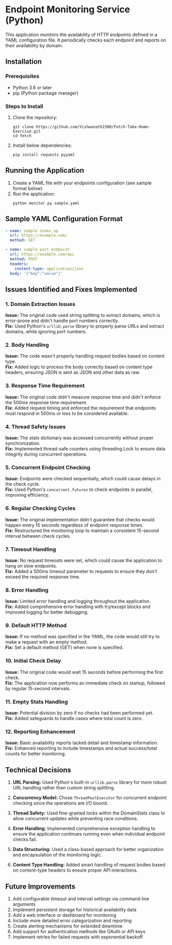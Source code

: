 # Endpoint Monitoring Service (Python)

This application monitors the availability of HTTP endpoints defined in a YAML configuration file. It periodically checks each endpoint and reports on their availability by domain.

## Installation

### Prerequisites

- Python 3.6 or later
- pip (Python package manager)

### Steps to Install

1. Clone the repository:

   ```
   git clone https://github.com/Vishwanath2300/Fetch-Take-Home-Exercise.git
   cd fetch
   ```

2. Install below dependencies:
   ```
   pip install requests pyyaml
   ```

## Running the Application

1. Create a YAML file with your endpoints configuration (see sample format below)
2. Run the application:
   ```
   python monitor.py sample.yaml
   ```

## Sample YAML Configuration Format

```yaml
- name: sample index up
  url: https://example.com/
  method: GET

- name: sample post endpoint
  url: https://example.com/api
  method: POST
  headers:
    content-type: application/json
  body: '{"key":"value"}'
```

## Issues Identified and Fixes Implemented

### 1. Domain Extraction Issues

**Issue:** The original code used string splitting to extract domains, which is error-prone and didn't handle port numbers correctly.  
**Fix:** Used Python's `urllib.parse` library to properly parse URLs and extract domains, while ignoring port numbers.

### 2. Body Handling

**Issue:** The code wasn't properly handling request bodies based on content type.  
**Fix:** Added logic to process the body correctly based on content type headers, ensuring JSON is sent as JSON and other data as raw.

### 3. Response Time Requirement

**Issue:** The original code didn't measure response time and didn't enforce the 500ms response time requirement.  
**Fix:** Added request timing and enforced the requirement that endpoints must respond in 500ms or less to be considered available.

### 4. Thread Safety Issues

**Issue:** The stats dictionary was accessed concurrently without proper synchronization.  
**Fix:** Implemented thread-safe counters using threading.Lock to ensure data integrity during concurrent operations.

### 5. Concurrent Endpoint Checking

**Issue:** Endpoints were checked sequentially, which could cause delays in the check cycle.  
**Fix:** Used Python's `concurrent.futures` to check endpoints in parallel, improving efficiency.

### 6. Regular Checking Cycles

**Issue:** The original implementation didn't guarantee that checks would happen every 15 seconds regardless of endpoint response times.  
**Fix:** Restructured the monitoring loop to maintain a consistent 15-second interval between check cycles.

### 7. Timeout Handling

**Issue:** No request timeouts were set, which could cause the application to hang on slow endpoints.  
**Fix:** Added a 500ms timeout parameter to requests to ensure they don't exceed the required response time.

### 8. Error Handling

**Issue:** Limited error handling and logging throughout the application.  
**Fix:** Added comprehensive error handling with try/except blocks and improved logging for better debugging.

### 9. Default HTTP Method

**Issue:** If no method was specified in the YAML, the code would still try to make a request with an empty method.  
**Fix:** Set a default method (GET) when none is specified.

### 10. Initial Check Delay

**Issue:** The original code would wait 15 seconds before performing the first check.  
**Fix:** The application now performs an immediate check on startup, followed by regular 15-second intervals.

### 11. Empty Stats Handling

**Issue:** Potential division by zero if no checks had been performed yet.  
**Fix:** Added safeguards to handle cases where total count is zero.

### 12. Reporting Enhancement

**Issue:** Basic availability reports lacked detail and timestamp information.  
**Fix:** Enhanced reporting to include timestamps and actual success/total counts for better monitoring.

## Technical Decisions

1. **URL Parsing:** Used Python's built-in `urllib.parse` library for more robust URL handling rather than custom string splitting.

2. **Concurrency Model:** Chose `ThreadPoolExecutor` for concurrent endpoint checking since the operations are I/O bound.

3. **Thread Safety:** Used fine-grained locks within the DomainStats class to allow concurrent updates while preventing race conditions.

4. **Error Handling:** Implemented comprehensive exception handling to ensure the application continues running even when individual endpoint checks fail.

5. **Data Structuring:** Used a class-based approach for better organization and encapsulation of the monitoring logic.

6. **Content Type Handling:** Added smart handling of request bodies based on content-type headers to ensure proper API interactions.

## Future Improvements

1. Add configurable timeout and interval settings via command line arguments
2. Implement persistent storage for historical availability data
3. Add a web interface or dashboard for monitoring
4. Include more detailed error categorization and reporting
5. Create alerting mechanisms for extended downtime
6. Add support for authentication methods like OAuth or API keys
7. Implement retries for failed requests with exponential backoff
